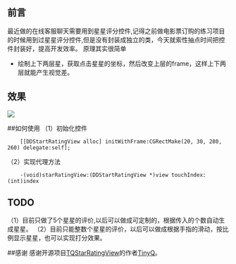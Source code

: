 ## 前言

最近做的在线客服聊天需要用到星星评分控件,记得之前做电影票订购的练习项目的时候用到过星星评分控件,但是没有封装成独立的类，今天就索性抽点时间把控件封装好，提高开发效率。
原理其实很简单

 * 绘制上下两层星，获取点击星星的坐标，然后改变上层的frame，这样上下两层就能产生视觉差。


## 效果
![](http://iosddimage.qiniudn.com/git_DDStartRatingView.gif)

##如何使用
（1）初始化控件
```
    [[DDStartRatingView alloc] initWithFrame:CGRectMake(20, 30, 280, 260) delegate:self];

```
（2）实现代理方法
```
    -(void)starRatingView:(DDStartRatingView *)view touchIndex:(int)index
```




## TODO

（1）目前只做了5个星星的评价,以后可以做成可定制的，根据传入的个数自动生成星星。
（2）目前只能整数个星星的评价，以后可以做成根据手指的滑动，按比例显示星星，也可以实现打分效果。

##感谢
感谢开源项目[TQStarRatingView](https://github.com/TinyQ/TQStarRatingView)的作者[TinyQ](https://github.com/TinyQ)。
